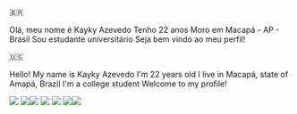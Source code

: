 🇧🇷

Olá, meu nome é Kayky Azevedo
Tenho 22 anos
Moro em Macapá - AP - Brasil
Sou estudante universitário
Seja bem vindo ao meu perfil!

🇺🇸

Hello! My name is Kayky Azevedo
I'm 22 years old
I live in Macapá, state of Amapá, Brazil
I'm a college student
Welcome to my profile!


<img src="https://img.shields.io/badge/Docker-2496ED?style=for-the-badge&logo=docker&logoColor=white" /> <img src="https://img.shields.io/badge/Terraform-7B42BC?style=for-the-badge&logo=terraform&logoColor=white"/><img src="https://img.shields.io/badge/Kubernetes-326DE6?style=for-the-badge&logo=kubernetes&logoColor=white" /> <img src="https://img.shields.io/badge/Linux-E34F26?style=for-the-badge&logo=linux&logoColor=black"/> <img src="https://img.shields.io/badge/Microsoft_Azure-0089D6?style=for-the-badge&logo=microsoft-azure&logoColor=white" /> 
<img src="https://img.shields.io/badge/PostgreSQL-316192?style=for-the-badge&logo=postgresql&logoColor=white" /><img src="https://img.shields.io/badge/Python-14354C?style=for-the-badge&logo=python&logoColor=white"/>
